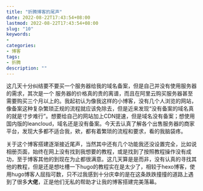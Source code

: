 ```yaml
---
title: "折腾博客的尾声"
date: 2022-08-22T17:43:54+08:00
lastmod: 2022-08-22T17:43:54+08:00
slug: "10"
keywords: 
- 
categories: 
- 博客
tags: 
- 折腾
description: ""
---
```




这几天十分纠结要不要买一个服务器给我的域名备案，但是自己并没有使用服务器的需求，其次是一个 服务器的价格真的贵的离谱，而且在阿里云购买服务器甚至需要购买三个月以上的。我起初认为像我这样的小博客，没有几个人浏览的网站，像备案这种复杂繁琐正规的流程就应该免除去，但是近来发现“没有备案的域名真的就是寸步难行”。想要给自己的网站加上CDN提速，但是域名没有备案；想使用国内版的leancloud，域名还是没有备案。今天去认真了解各个出售服务器的商家平台，发现大多都不适合我，欸，都有着繁琐的流程和要求，看的我脑袋疼。


关于这个博客搭建逐渐接近尾声，当然其中还有几个功能我还没设置完全，比如说相册页面，始终在网上没有找到我想要的教程，或是找到了按照教程操作没有成功，至于博客其他的到现在为止都很满意。这几天算是是而非，没有认真的寻找其他的教程，但是还是想吐槽一下hugo的教程实在是太少了，相较于hexo博客，使用hugo博客人屈指可数，只不过我感到十分庆幸的是在这条跌跌撞撞的道路上遇到了很多**大佬**，正是他们无私的帮助才让我的博客搭建完美落幕。







